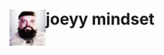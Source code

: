<h1>joeyy mindset<img src="https://github.com/Nya-Enzo/Nya-Enzo/blob/main/images.png" height="64" width="64" align="left"></img></h1>
